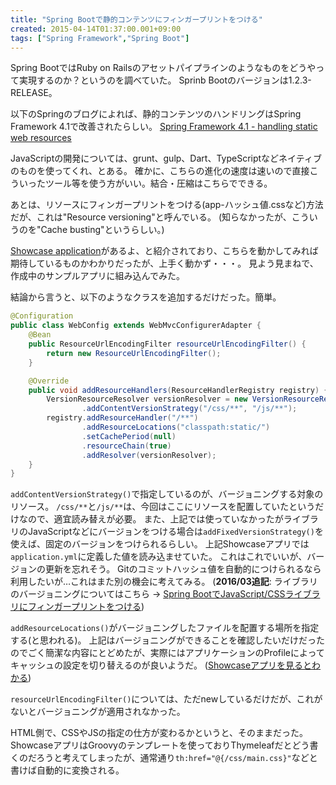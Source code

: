 ```yaml
---
title: "Spring Bootで静的コンテンツにフィンガープリントをつける"
created: 2015-04-14T01:37:00.001+09:00
tags: ["Spring Framework","Spring Boot"]
---
```

Spring BootではRuby on Railsのアセットパイプラインのようなものをどうやって実現するのか？というのを調べていた。
Sprinb Bootのバージョンは1.2.3-RELEASE。

以下のSpringのブログによれば、静的コンテンツのハンドリングはSpring Framework 4.1で改善されたらしい。
[Spring Framework 4.1 - handling static web resources](https://spring.io/blog/2014/07/24/spring-framework-4-1-handling-static-web-resources)
<!--more-->

JavaScriptの開発については、grunt、gulp、Dart、TypeScriptなどネイティブのものを使ってくれ、とある。
確かに、こちらの進化の速度は速いので直接こういったツール等を使う方がいい。結合・圧縮はこちらでできる。

あとは、リソースにフィンガープリントをつける(app-ハッシュ値.cssなど)方法だが、これは"Resource versioning"と呼んでいる。
(知らなかったが、こういうのを"Cache busting"というらしい。)

[Showcase application](https://github.com/bclozel/spring-resource-handling)があるよ、と紹介されており、こちらを動かしてみれば期待しているものかわかりだったが、上手く動かず・・・。
見よう見まねで、作成中のサンプルアプリに組み込んでみた。

結論から言うと、以下のようなクラスを追加するだけだった。簡単。

```java
@Configuration
public class WebConfig extends WebMvcConfigurerAdapter {
    @Bean
    public ResourceUrlEncodingFilter resourceUrlEncodingFilter() {
        return new ResourceUrlEncodingFilter();
    }

    @Override
    public void addResourceHandlers(ResourceHandlerRegistry registry) {
        VersionResourceResolver versionResolver = new VersionResourceResolver()
                .addContentVersionStrategy("/css/**", "/js/**");
        registry.addResourceHandler("/**")
                .addResourceLocations("classpath:static/")
                .setCachePeriod(null)
                .resourceChain(true)
                .addResolver(versionResolver);
    }
}
```

`addContentVersionStrategy()`で指定しているのが、バージョニングする対象のリソース。
`/css/**`と`/js/**`は、今回はここにリソースを配置していたというだけなので、適宜読み替えが必要。
また、上記では使っていなかったがライブラリのJavaScriptなどにバージョンをつける場合は`addFixedVersionStrategy()`を使えば、固定のバージョンをつけられるらしい。
上記Showcaseアプリでは`application.yml`に定義した値を読み込ませていた。
これはこれでいいが、バージョンの更新を忘れそう。
Gitのコミットハッシュ値を自動的につけられるなら利用したいが…これはまた別の機会に考えてみる。
(**2016/03追記**: ライブラリのバージョニングについてはこちら → [Spring BootでJavaScript/CSSライブラリにフィンガープリントをつける](/ja/post/2016/03/spring-bootjavascriptcss/))

`addResourceLocations()`がバージョニングしたファイルを配置する場所を指定する(と思われる)。
上記はバージョニングができることを確認したいだけだったのでごく簡潔な内容にとどめたが、実際にはアプリケーションのProfileによってキャッシュの設定を切り替えるのが良いようだ。
([Showcaseアプリを見るとわかる](https://github.com/bclozel/spring-resource-handling/blob/master/server/src/main/java/org/springframework/samples/resources/WebConfig.java#L87-L101))

`resourceUrlEncodingFilter()`については、ただnewしているだけだが、これがないとバージョニングが適用されなかった。

HTML側で、CSSやJSの指定の仕方が変わるかというと、そのままだった。
ShowcaseアプリはGroovyのテンプレートを使っておりThymeleafだとどう書くのだろうと考えてしまったが、通常通り`th:href="@{/css/main.css}"`などと書けば自動的に変換される。
